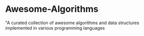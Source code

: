 # Awesome-Algorithms
"A curated collection of awesome algorithms and data structures implemented in various programming languages
